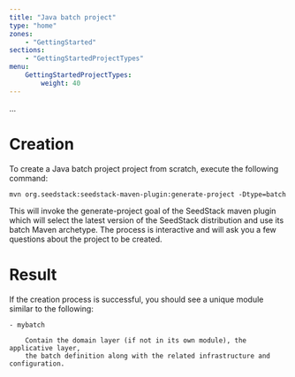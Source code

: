 ```yaml
---
title: "Java batch project"
type: "home"
zones:
    - "GettingStarted"
sections:
    - "GettingStartedProjectTypes"
menu:
    GettingStartedProjectTypes:
        weight: 40
---
```


...

# Creation

To create a Java batch project project from scratch, execute the following command:

    mvn org.seedstack:seedstack-maven-plugin:generate-project -Dtype=batch
    
This will invoke the generate-project goal of the SeedStack maven plugin which will select the latest version
of the SeedStack distribution and use its batch Maven archetype. The process is interactive and will ask you a few
questions about the project to be created.

# Result

If the creation process is successful, you should see a unique module similar to the following:

```plain
- mybatch

    Contain the domain layer (if not in its own module), the applicative layer,
    the batch definition along with the related infrastructure and configuration.
```
